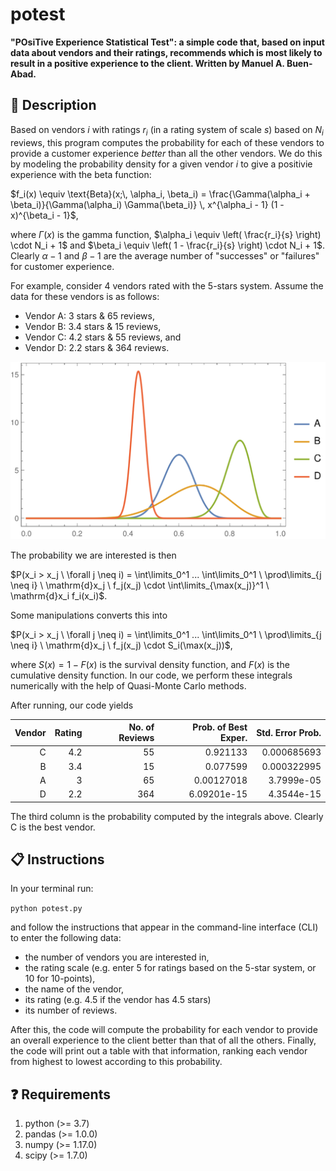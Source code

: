 # potest

**"POsiTive Experience Statistical Test": a simple code that, based on input data about vendors and their ratings, recommends which is most likely to result in a positive experience to the client.
Written by Manuel A. Buen-Abad.**

📄 Description
-----------------------------------------

Based on vendors $i$ with ratings $r_i$ (in a rating system of scale $s$) based on $N_i$ reviews, this program computes the probability for each of these vendors to provide a customer experience _better_ than all the other vendors.
We do this by modeling the probability density for a given vendor $i$ to give a positivie experience with the beta function:

$f_i(x) \equiv \text{Beta}(x;\, \alpha_i, \beta_i) = \frac{\Gamma(\alpha_i + \beta_i)}{\Gamma(\alpha_i) \Gamma(\beta_i)} \, x^{\alpha_i - 1} (1 - x)^{\beta_i - 1}$,

where $\Gamma(x)$ is the gamma function, $\alpha_i \equiv \left( \frac{r_i}{s} \right) \cdot N_i + 1$ and $\beta_i \equiv \left( 1 - \frac{r_i}{s} \right) \cdot N_i + 1$.
Clearly $\alpha-1$ and $\beta-1$ are the average number of "successes" or "failures" for customer experience.

For example, consider 4 vendors rated with the 5-stars system.
Assume the data for these vendors is as follows:
- Vendor A: 3 stars & 65 reviews,
- Vendor B: 3.4 stars & 15 reviews,
- Vendor C: 4.2 stars & 55 reviews, and
- Vendor D: 2.2 stars & 364 reviews.

![Example of Vendor PDFs](./figures/vendor_pdfs.png)

The probability we are interested is then

$P(x_i > x_j \ \forall j \neq i) = \int\limits_0^1 ... \int\limits_0^1 \ \prod\limits_{j \neq i} \ \mathrm{d}x_j \ f_j(x_j) \cdot \int\limits_{\max(x_j)}^1 \ \mathrm{d}x_i f_i(x_i)$.

Some manipulations converts this into

$P(x_i > x_j \ \forall j \neq i) = \int\limits_0^1 ... \int\limits_0^1 \ \prod\limits_{j \neq i} \ \mathrm{d}x_j \ f_j(x_j) \cdot S_i(\max(x_j))$,

where $S(x) = 1 - F(x)$ is the survival density function, and $F(x)$ is the cumulative density function.
In our code, we perform these integrals numerically with the help of Quasi-Monte Carlo methods.

After running, our code yields

| Vendor | Rating | No. of Reviews | Prob. of Best Exper. | Std. Error Prob. |
| -----: | -----: | -------------: | -------------------: | ---------------: |
|      C |    4.2 |             55 |             0.921133 |      0.000685693 |
|      B |    3.4 |             15 |             0.077599 |      0.000322995 |
|      A |      3 |             65 |           0.00127018 |       3.7999e-05 |
|      D |    2.2 |            364 |          6.09201e-15 |       4.3544e-15 |

The third column is the probability computed by the integrals above.
Clearly C is the best vendor.


📋 Instructions
-----------------------------------------

In your terminal run:

`python potest.py`

and follow the instructions that appear in the command-line interface (CLI) to enter the following data:

- the number of vendors you are interested in,
- the rating scale (e.g. enter 5 for ratings based on the 5-star system, or 10 for 10-points),
- the name of the vendor,
- its rating (e.g. 4.5 if the vendor has 4.5 stars)
- its number of reviews.

After this, the code will compute the probability for each vendor to provide an overall experience to the client better than that of all the others.
Finally, the code will print out a table with that information, ranking each vendor from highest to lowest according to this probability.


❓ Requirements
-----------------------------------------

1. python (>= 3.7)
2. pandas (>= 1.0.0)
3. numpy (>= 1.17.0)
4. scipy (>= 1.7.0)